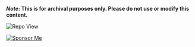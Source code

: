 <strong>*Note*: This is for archival purposes only. Please do not use or modify this content.</strong>

![Repo View](https://komarev.com/ghpvc/?username=aayushx402&style=for-the-badge&color=blue)

[![Sponsor Me](https://img.shields.io/badge/Scan_to_Pay-QR_Code-blue?style=flat-square&logo=bitcoin)](https://github.com/yourusername/yourrepository/raw/main/qrcode.png)








